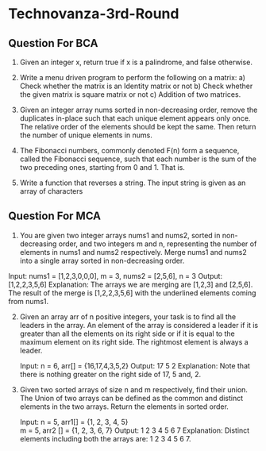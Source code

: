 # Technovanza-3rd-Round

## Question For BCA

1. Given an integer x, return true if x is a palindrome, and false otherwise.

2. Write a menu driven program to perform the following on a matrix:
a) Check whether the matrix is an Identity matrix or not
b) Check whether the given matrix is square matrix or not
c) Addition of two matrices.

3. Given an integer array nums sorted in non-decreasing order, remove the duplicates in-place such that each unique element appears only once. The relative order of the elements should be kept the same. Then return the number of unique elements in nums.

4. The Fibonacci numbers, commonly denoted F(n) form a sequence, called the Fibonacci sequence, such that each number is the sum of the two preceding ones, starting from 0 and 1. That is.

5. Write a function that reverses a string. The input string is given as an array of characters

## Question For MCA

1. You are given two integer arrays nums1 and nums2, sorted in non-decreasing order, and two integers m and n, representing the number of elements in nums1 and nums2 respectively. Merge nums1 and nums2 into a single array sorted in non-decreasing order.
   
  Input: nums1 = [1,2,3,0,0,0], m = 3, nums2 = [2,5,6], n = 3
  Output: [1,2,2,3,5,6]
  Explanation: The arrays we are merging are [1,2,3] and [2,5,6].
  The result of the merge is [1,2,2,3,5,6] with the underlined elements coming from nums1.

2. Given an array arr of n positive integers, your task is to find all the leaders in the array. An element of the array is considered a leader if it is greater than all the elements on its right side or if it is equal to the maximum element on its right side. The rightmost element is always a leader.

    Input: n = 6, arr[] = {16,17,4,3,5,2}
    Output: 17 5 2
    Explanation: Note that there is nothing greater on the right side of 17, 5 and, 2.

3. Given two sorted arrays of size n and m respectively, find their union. The Union of two arrays can be defined as the common and distinct elements in the two arrays. Return the elements in sorted order.

   Input: 
  n = 5, arr1[] = {1, 2, 3, 4, 5}  
  m = 5, arr2 [] = {1, 2, 3, 6, 7}
  Output: 
  1 2 3 4 5 6 7
  Explanation: 
  Distinct elements including both the arrays are: 1 2 3 4 5 6 7.
